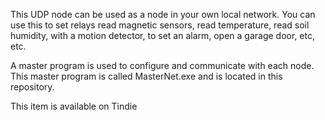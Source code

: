 This UDP node can be used as a node in your own local network.  You can use this to set relays
read magnetic sensors, read temperature, read soil humidity, with a motion detector, to 
set an alarm, open a garage door, etc, etc.  

A master program is used to configure and communicate with each node.  This master program
is called MasterNet.exe and is located in this repository.  

This item is available on Tindie